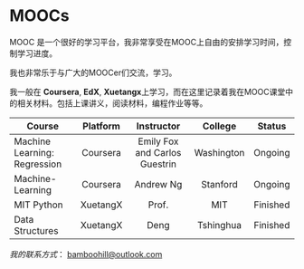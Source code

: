 # MOOCs

MOOC 是一个很好的学习平台，我非常享受在MOOC上自由的安排学习时间，控制学习进度。

我也非常乐于与广大的MOOCer们交流，学习。

我一般在 **Coursera**, **EdX**, **Xuetangx**上学习，而在这里记录着我在MOOC课堂中的相关材料。包括上课讲义，阅读材料，编程作业等等。

| Course             |  Platform  |  Instructor |  College          | Status|
| ------------------ |  :-------: |  :-------:  |:-----:            |:-----:|
|Machine Learning: Regression|Coursera|Emily Fox and Carlos Guestrin| Washington|Ongoing|
| Machine-Learning   |  Coursera  | Andrew Ng   |  Stanford|Ongoing|
| MIT Python   |  XuetangX  |  Prof.   |  MIT   |   Finished |
| Data Structures   |  XuetangX  | Deng   |  Tshinghua|  Finished|





*我的联系方式*：
<bamboohill@outlook.com>
